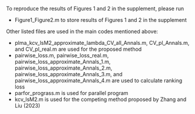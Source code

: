 To reproduce the results of Figures 1 and 2 in the supplement, please run

- Figure1_Figure2.m to store results of Figures 1 and 2 in the supplement

Other listed files are used in the main codes mentioned above:

- plma_kcv_lsM2_approximate_lambda_CV_all_Annals.m, CV_pl_Annals.m, and CV_pl_real.m are used for the proposed method
- pairwise_loss.m, pairwise_loss_real.m, pairwise_loss_approximate_Annals_1.m, pairwise_loss_approximate_Annals_2.m, pairwise_loss_approximate_Annals_3.m, and pairwise_loss_approximate_Annals_4.m are used to calculate ranking loss
- parfor_prograss.m is used for parallel program
- kcv_lsM2.m is used for the competing method proposed by Zhang and Liu (2023)
